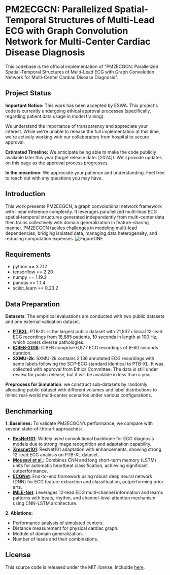 
# PM2ECGCN: Parallelized Spatial-Temporal Structures of Multi-Lead ECG with Graph Convolution Network for Multi-Center Cardiac Disease Diagnosis

This codebase is the official implementation of "PM2ECGCN: Parallelized Spatial-Temporal Structures of Multi-Lead ECG with Graph Convolution Network for Multi-Center Cardiac Disease Diagnosis".

## Project Status

**Important Notice:** This work has been accepted by ESWA. This project's code is currently undergoing ethical approval processes (specifically, regarding patient data usage in model training).

We understand the importance of transparency and appreciate your interest. While we're unable to release the full implementation at this time, we're actively working with our collaborators from hospital to secure approval.

**Estimated Timeline:** We anticipate being able to make the code publicly available later this year (target release date: [2024]). We'll provide updates on this page as the approval process progresses.

**In the meantime:** We appreciate your patience and understanding. Feel free to reach out with any questions you may have.

## Introduction

This work presents PM2ECGCN, a graph convolutional network framework with linear inference complexity. It leverages parallelized multi-lead ECG spatial-temporal structures generated independently from multi-center data then trains collectively with domain generalization in feature-sharing manner. PM2ECGCN tackles challenges in modeling multi-lead dependencies, bridging isolated data, managing data heterogeneity, and reducing computation expenses.
![FigureONE](https://image-oss-danielwangow.oss-cn-shanghai.aliyuncs.com/PM2ECGCN_1_ESWA.png)

## Requirements

- python == 3.7.12
- tensorflow == 2.20
- numpy == 1.19.2
- pandas == 1.1.4
- scikit_learn == 0.23.2

## Data Preparation

**Datasets**: The empirical evaluations are conducted with two public datasets and one external validation dataset.

- [**PTBXL**](https://physionet.org/content/ptb-xl/1.0.1/): PTB-XL is the largest public dataset with 21,837 clinical 12-lead ECG recordings from 18,885 patients, 10 seconds in length at 100 Hz, which covers diverse pathologies.
- [**ICBEB-2018**](http://2018.icbeb.org/Challenge.html): ICBEB comprise 6,877 ECG recordings of 6-60 seconds duration.
- **SXMU-2k**: SXMU-2k contains 2,136 annotated ECG recordings with same labels following the SCP-ECG standard identical to PTB-XL. It was collected with approval from Ethics Committee. The data is still under review for public release, but it will be available in less than a year.

**Preprocess for Simulation**: we construct sub-datasets by randomly allocating public dataset with different volumes and label distributions to mimic real-world multi-center scenarios under various configurations.

## Benchmarking

**1. Baselines:** To validate PM2ECGCN’s performance, we compare with several state-of-the-art approaches:

- [**ResNet101**](https://github.com/helme/ecg_ptbxl_benchmarking): Widely used convolutional backbone for ECG diagnosis models due to strong image recognition and adaptation capability.
- [**Xresnet101**](https://github.com/helme/ecg_ptbxl_benchmarking): ResNet101 adaptation with enhancements, showing strong 12-lead ECG analysis on PTB-XL dataset.
- [**Mousavi et al.**](https://github.com/likith012/IMLE-Net): Combines CNN and long short-term memory (LSTM) units for automatic heartbeat classification, achieving significant outperformance.
- [**ECGNet**](https://github.com/likith012/IMLE-Net): End-to-end framework using robust deep neural network (DNN) for ECG feature extraction and classification, outperforming prior arts.
- [**IMLE-Net**](https://github.com/likith012/IMLE-Net): Leverages 12-lead ECG multi-channel information and learns patterns with beats, rhythm, and channel-level attention mechanism using CNN-LSTM architecture.

**2. Ablations:**

- Performance analysis of simulated centers.
- Distance measurement for physical cardiac graph.
- Module of domain generalization.
- Number of leads and their combinations.

## License

This source code is released under the MIT license, includde [here](LICENSE).
